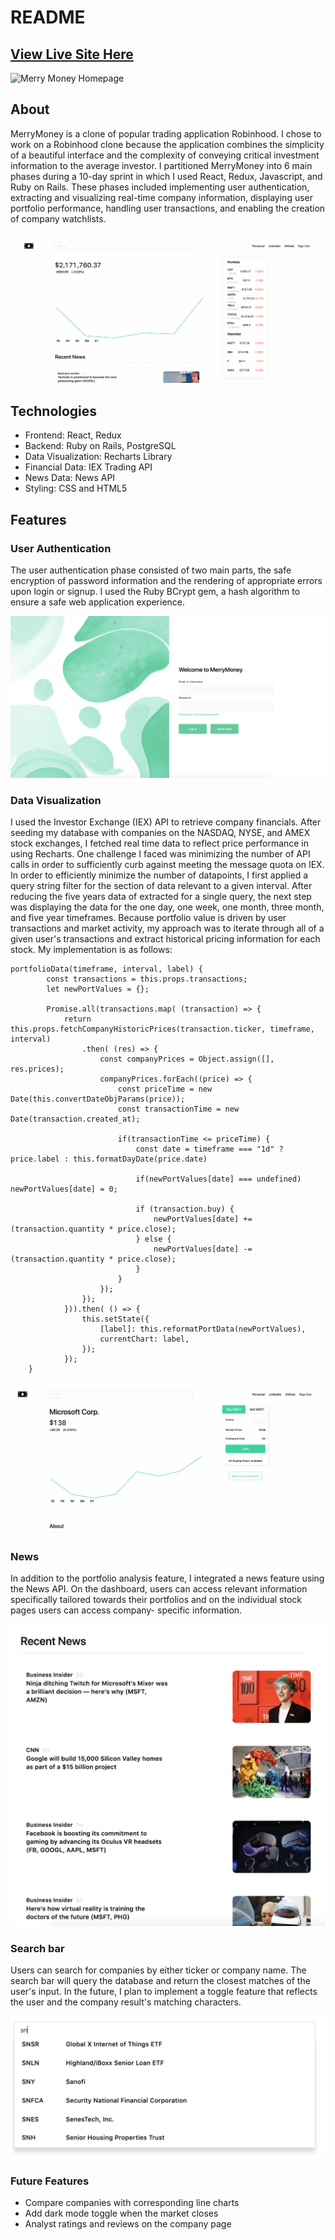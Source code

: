 # README

[View Live Site Here](https://merrymoney.herokuapp.com/#/)
---
![Merry Money Homepage](screenshots/homepage.gif)

## About
MerryMoney is a clone of popular trading application Robinhood. I chose to work on a Robinhood clone because the application combines the simplicity of a beautiful interface and the complexity of conveying critical investment information to the average investor. I partitioned MerryMoney into 6 main phases during a 10-day sprint in which I used React, Redux, Javascript, and Ruby on Rails. These phases included implementing user authentication, extracting and visualizing real-time company information, displaying user portfolio performance, handling user transactions, and enabling the creation of company watchlists. 

![User show page with portfolio performance](screenshots/user-show.gif)

## Technologies
* Frontend: React, Redux
* Backend: Ruby on Rails, PostgreSQL 
* Data Visualization: Recharts Library
* Financial Data: IEX Trading API
* News Data: News API
* Styling: CSS and HTML5

## Features 

### User Authentication
The user authentication phase consisted of two main parts, the safe encryption of password information and the rendering of appropriate errors upon login or signup. I used the Ruby BCrypt gem, a hash algorithm to ensure a safe web application experience.  

![User login page](screenshots/login.png)

### Data Visualization
I used the Investor Exchange (IEX) API to retrieve company financials. After seeding my database with companies on the NASDAQ, NYSE, and AMEX stock exchanges, I fetched real time data to reflect price performance in using Recharts. One challenge I faced was minimizing the number of API calls in order to sufficiently curb against meeting the message quota on IEX. In order to efficiently minimize the number of datapoints, I first applied a query string filter for the section of data relevant to a given interval. After reducing the five years data of extracted for a single query, the next step was displaying the data for the one day, one week, one month, three month, and five year timeframes. Because portfolio value is driven by user transactions and market activity, my approach was to iterate through all of a given user's transactions and extract historical pricing information for each stock. My implementation is as follows:      

```
portfolioData(timeframe, interval, label) {
        const transactions = this.props.transactions;
        let newPortValues = {};

        Promise.all(transactions.map( (transaction) => {
            return this.props.fetchCompanyHistoricPrices(transaction.ticker, timeframe, interval)
                .then( (res) => {
                    const companyPrices = Object.assign([], res.prices);
                    companyPrices.forEach((price) => {
                        const priceTime = new Date(this.convertDateObjParams(price));
                        const transactionTime = new Date(transaction.created_at);

                        if(transactionTime <= priceTime) {  
                            const date = timeframe === "1d" ? price.label : this.formatDayDate(price.date) 

                            if(newPortValues[date] === undefined) newPortValues[date] = 0;

                            if (transaction.buy) {
                                newPortValues[date] += (transaction.quantity * price.close);
                            } else {
                                newPortValues[date] -= (transaction.quantity * price.close);
                            }
                        }
                    });
                });
            })).then( () => {
                this.setState({ 
                    [label]: this.reformatPortData(newPortValues),
                    currentChart: label,
                });
            });
    }
```
![Company show page with stock performance on line graph](screenshots/company-show.gif)


### News
In addition to the portfolio analysis feature, I integrated a news feature using the News API. On the dashboard, users can access relevant information specifically tailored towards their portfolios and on the individual stock pages users can access company- specific information.

![News feed](screenshots/news.png)

### Search bar
Users can search for companies by either ticker or company name. The search bar will query the database and return the closest matches of the user's input. In the future, I plan to implement a toggle feature that reflects the user and the company result's matching characters.  

![Search bar](screenshots/search.png)

### Future Features
* Compare companies with corresponding line charts 
* Add dark mode toggle when the market closes 
* Analyst ratings and reviews on the company page 


